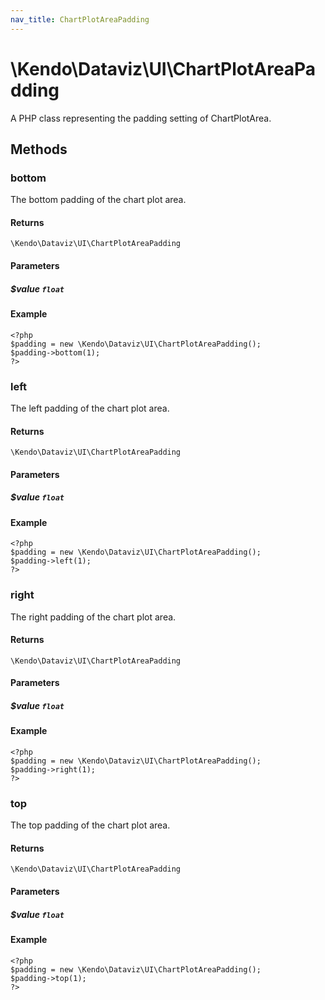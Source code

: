 ```yaml
---
nav_title: ChartPlotAreaPadding
---
```


# \Kendo\Dataviz\UI\ChartPlotAreaPadding

A PHP class representing the padding setting of ChartPlotArea.


## Methods

### bottom
The bottom padding of the chart plot area.

#### Returns
`\Kendo\Dataviz\UI\ChartPlotAreaPadding`

#### Parameters

##### $value `float`



#### Example 
    <?php
    $padding = new \Kendo\Dataviz\UI\ChartPlotAreaPadding();
    $padding->bottom(1);
    ?>

### left
The left padding of the chart plot area.

#### Returns
`\Kendo\Dataviz\UI\ChartPlotAreaPadding`

#### Parameters

##### $value `float`



#### Example 
    <?php
    $padding = new \Kendo\Dataviz\UI\ChartPlotAreaPadding();
    $padding->left(1);
    ?>

### right
The right padding of the chart plot area.

#### Returns
`\Kendo\Dataviz\UI\ChartPlotAreaPadding`

#### Parameters

##### $value `float`



#### Example 
    <?php
    $padding = new \Kendo\Dataviz\UI\ChartPlotAreaPadding();
    $padding->right(1);
    ?>

### top
The top padding of the chart plot area.

#### Returns
`\Kendo\Dataviz\UI\ChartPlotAreaPadding`

#### Parameters

##### $value `float`



#### Example 
    <?php
    $padding = new \Kendo\Dataviz\UI\ChartPlotAreaPadding();
    $padding->top(1);
    ?>

